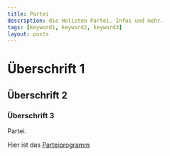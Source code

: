 ```yaml
---
title: Partei
description: die Holisten Partei. Infos und mehr.
tags: [keyword1, keyword2, keyword3]
layout: posts
---
```

# Überschrift 1

## Überschrift 2

### Überschrift 3

Partei.

Hier ist das [Parteiprogramm](/partei/programm/)
